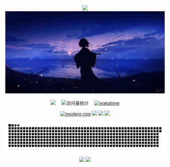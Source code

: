 <div align="center">
  
  <!-- dynamic typing effect 动态打字效果 -->
  <div>
    <a href="https://blog.sunguoqi.com/">
      <img src="https://readme-typing-svg.demolab.com?font=ZCOOL+KuaiLe&pause=1000&color=D32EF7&width=435&lines=God of 希佳佳!&center=true&size=27" />
    </a>
  </div>

  <!-- knock code pictures 敲代码的图片 -->
  <picture>
    <source media="(prefers-color-scheme: dark)" srcset="https://github.com/with-fair-wind/with-fair-wind/blob/master/img/1.jpg" />
    <source media="(prefers-color-scheme: light)" srcset="https://github.com/with-fair-wind/with-fair-wind/blob/master/img/1.jpg" height="400px" />
    <img src="https://github.com/with-fair-wind/with-fair-wind/blob/master/img/1.jpg" />
  </picture>

  <!-- for beauty 留个空行好看点 -->
  <div>&nbsp;</div>

  <!-- profile logo 个人资料徽标 -->
  <div>
    <a href="https://space.bilibili.com/95071707/"><img src="https://img.shields.io/badge/Bilibili-B站-ff69b4" /></a>&emsp;
    <!-- visitor -->
    <img src="https://komarev.com/ghpvc/?username=with-fair-wind&label=Views&color=orange&style=flat" alt="访问量统计" />&emsp;
    <!-- wakatime -->
    <a href="https://wakatime.com/badge/github/with-fair-wind/Template"><img src="https://wakatime.com/badge/github/with-fair-wind/Template.svg" alt="wakatime"></a>
  </div>

  [![modern cpp](https://img.shields.io/badge/code-Modern%20C++-blue)](https://learn.microsoft.com/zh-cn/cpp/cpp/welcome-back-to-cpp-modern-cpp) 
  ![](https://img.shields.io/badge/讨厌-学习-yellow) 
  ![](https://img.shields.io/badge/性格-佛系-red) 
  ![](https://img.shields.io/badge/爱好-音乐-red)

  <picture>
    <source media="(prefers-color-scheme: dark)" srcset="https://raw.githubusercontent.com/with-fair-wind/with-fair-wind/output/github-contribution-grid-snake-dark.svg">
    <source media="(prefers-color-scheme: light)" srcset="https://raw.githubusercontent.com/with-fair-wind/with-fair-wind/output/github-contribution-grid-snake.svg">
    <img alt="github contribution grid snake animation" src="https://raw.githubusercontent.com/with-fair-wind/with-fair-wind/output/github-contribution-grid-snake.svg">
  </picture>
  
  <img height="137px" src="https://github-readme-stats-git-masterrstaa-rickstaa.vercel.app/api?username=with-fair-wind&hide_title=true&hide_border=true&show_icons=true&include_all_commits=true&line_height=21text_color=000&icon_color=000&bg_color=0,ea6161,ffc64d,fffc4d,52fa5a&theme=graywhite" />
  <img height="137px" src="https://github-readme-stats-git-masterrstaa-rickstaa.vercel.app/api/top-langs/?username=with-fair-wind&hide_title=true&hide_border=true&layout=compact&langs_count=6&text_color=000&icon_color=fff&bg_color=0,52fa5a,4dfcff,c64dff&theme=graywhite" /><br>

</div>


